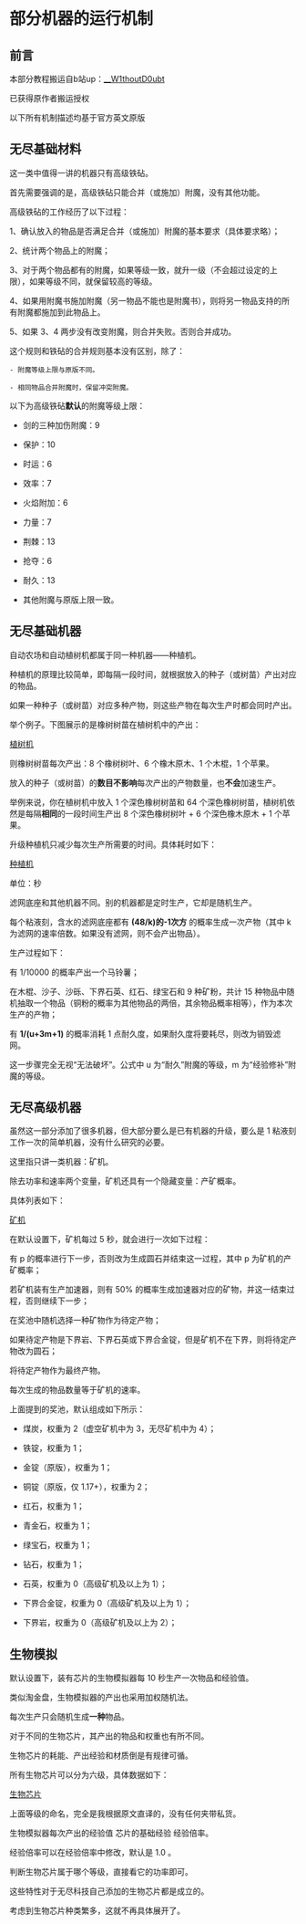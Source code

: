 # 部分机器的运行机制

## 前言

本部分教程搬运自b站up：[__W1thoutD0ubt](https://space.bilibili.com/88179140)

已获得原作者搬运授权

以下所有机制描述均基于官方英文原版

## 无尽基础材料

这一类中值得一讲的机器只有高级铁砧。

首先需要强调的是，高级铁砧只能合并（或施加）附魔，没有其他功能。

高级铁砧的工作经历了以下过程：

1、确认放入的物品是否满足合并（或施加）附魔的基本要求（具体要求略）；

2、统计两个物品上的附魔；

3、对于两个物品都有的附魔，如果等级一致，就升一级（不会超过设定的上限），如果等级不同，就保留较高的等级。

4、如果用附魔书施加附魔（另一物品不能也是附魔书），则将另一物品支持的所有附魔都施加到此物品上。

5、如果 3、4 两步没有改变附魔，则合并失败。否则合并成功。

这个规则和铁砧的合并规则基本没有区别，除了：

    - 附魔等级上限与原版不同。

    - 相同物品合并附魔时，保留冲突附魔。

以下为高级铁砧**默认**的附魔等级上限：

- 剑的三种加伤附魔：9

- 保护：10

- 时运：6

- 效率：7

- 火焰附加：6

- 力量：7

- 荆棘：13

- 抢夺：6

- 耐久：13

- 其他附魔与原版上限一致。


## 无尽基础机器

自动农场和自动植树机都属于同一种机器——种植机。

种植机的原理比较简单，即每隔一段时间，就根据放入的种子（或树苗）产出对应的物品。

如果一种种子（或树苗）对应多种产物，则这些产物在每次生产时都会同时产出。

举个例子。下图展示的是橡树树苗在植树机中的产出：

[植树机](https://gzassets.cn/minecraft/plugin/slimefun/wiki/addons/images/infinity-expansion/zhishuji.png ':size=25%')

则橡树树苗每次产出：8 个橡树树叶、6 个橡木原木、1 个木棍，1 个苹果。

放入的种子（或树苗）的**数目不影响**每次产出的产物数量，也**不会**加速生产。

举例来说，你在植树机中放入 1 个深色橡树树苗和 64 个深色橡树树苗，植树机依然是每隔**相同**的一段时间生产出 8 个深色橡树树叶 + 6 个深色橡木原木 + 1 个苹果。

升级种植机只减少每次生产所需要的时间。具体耗时如下：

[种植机](https://gzassets.cn/minecraft/plugin/slimefun/wiki/addons/images/infinity-expansion/nongchang.png ':size=25%')

单位：秒

滤网底座和其他机器不同。别的机器都是定时生产，它却是随机生产。

每个粘液刻，含水的滤网底座都有 **(48/k)的-1次方** 的概率生成一次产物（其中 k 为滤网的速率倍数。如果没有滤网，则不会产出物品）。

生产过程如下：

有 1/10000 的概率产出一个马铃薯；

在木棍、沙子、沙砾、下界石英、红石、绿宝石和 9 种矿粉，共计 15 种物品中随机抽取一个物品（铜粉的概率为其他物品的两倍，其余物品概率相等），作为本次生产的产物；

有 **1/(u+3m+1)** 的概率消耗 1 点耐久度，如果耐久度将要耗尽，则改为销毁滤网。

这一步骤完全无视“无法破坏”。公式中 u 为“耐久”附魔的等级，m 为“经验修补”附魔的等级。

## 无尽高级机器

虽然这一部分添加了很多机器，但大部分要么是已有机器的升级，要么是 1 粘液刻工作一次的简单机器，没有什么研究的必要。

这里指只讲一类机器：矿机。

除去功率和速率两个变量，矿机还具有一个隐藏变量：产矿概率。

具体列表如下：

[矿机](https://gzassets.cn/minecraft/plugin/slimefun/wiki/addons/images/infinity-expansion/kuangji.png ':size=25%')

在默认设置下，矿机每过 5 秒，就会进行一次如下过程：

有 p 的概率进行下一步，否则改为生成圆石并结束这一过程，其中 p 为矿机的产矿概率；

若矿机装有生产加速器，则有 50% 的概率生成加速器对应的矿物，并这一结束过程，否则继续下一步；

在奖池中随机选择一种矿物作为待定产物；

如果待定产物是下界岩、下界石英或下界合金锭，但是矿机不在下界，则将待定产物改为圆石；

将待定产物作为最终产物。

每次生成的物品数量等于矿机的速率。

上面提到的奖池，默认组成如下所示：

- 煤炭，权重为 2（虚空矿机中为 3，无尽矿机中为 4）；

- 铁锭，权重为 1；

- 金锭（原版），权重为 1；

- 铜锭（原版，仅 1.17+），权重为 2；

- 红石，权重为 1；

- 青金石，权重为 1；

- 绿宝石，权重为 1；

- 钻石，权重为 1；

- 石英，权重为 0（高级矿机及以上为 1）；

- 下界合金锭，权重为 0（高级矿机及以上为 1）；

- 下界岩，权重为 0（高级矿机及以上为 2）；

## 生物模拟

默认设置下，装有芯片的生物模拟器每 10 秒生产一次物品和经验值。

类似淘金盘，生物模拟器的产出也采用加权随机法。

每次生产只会随机生成**一种**物品。

对于不同的生物芯片，其产出的物品和权重也有所不同。

生物芯片的耗能、产出经验和材质倒是有规律可循。

所有生物芯片可以分为六级，具体数据如下：

[生物芯片](https://gzassets.cn/minecraft/plugin/slimefun/wiki/addons/images/infinity-expansion/xinpian.png ':size=25%')

上面等级的命名，完全是我根据原文直译的，没有任何夹带私货。

生物模拟器每次产出的经验值 芯片的基础经验  经验倍率。

经验倍率可以在经验倍率中修改，默认是 1.0 。

判断生物芯片属于哪个等级，直接看它的功率即可。

这些特性对于无尽科技自己添加的生物芯片都是成立的。

考虑到生物芯片种类繁多，这就不再具体展开了。
